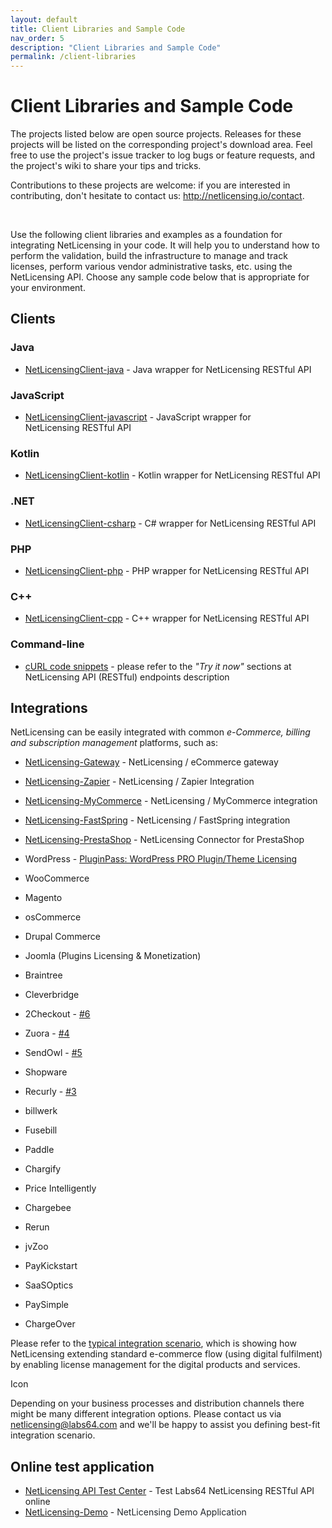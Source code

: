 ```yaml
---
layout: default
title: Client Libraries and Sample Code
nav_order: 5
description: "Client Libraries and Sample Code"
permalink: /client-libraries
---
```


Client Libraries and Sample Code
================================


The projects listed below are open source projects. Releases for these
projects will be listed on the corresponding project's download area.
Feel free to use the project's issue tracker to log bugs or feature
requests, and the project's wiki to share your tips and tricks.

Contributions to these projects are welcome: if you are interested in
contributing, don't hesitate to contact us:
<a href="http://netlicensing.io/contact" class="external-link">http://netlicensing.io/contact</a>.

 

Use the following client libraries and examples as a foundation for
integrating NetLicensing in your code. It will help you to understand
how to perform the validation, build the infrastructure to manage and
track licenses, perform various vendor administrative tasks, etc. using
the NetLicensing API. Choose any sample code below that is appropriate
for your environment.

Clients
-------

### Java

-   <a href="https://github.com/Labs64/NetLicensingClient-java" class="external-link">NetLicensingClient-java</a> -
    Java wrapper for NetLicensing RESTful API

### JavaScript

-   <a href="https://github.com/Labs64/NetLicensingClient-javascript" class="external-link">NetLicensingClient-javascript</a> -
    JavaScript wrapper for NetLicensing RESTful API

### Kotlin

-   <a href="https://github.com/Labs64/NetLicensingClient-kotlin" class="external-link">NetLicensingClient-kotlin</a> -
    Kotlin wrapper for NetLicensing RESTful API

### .NET

-   <a href="https://github.com/Labs64/NetLicensingClient-csharp" class="external-link">NetLicensingClient-csharp</a>
    - C\# wrapper for NetLicensing RESTful API

### PHP

-   <a href="https://github.com/Labs64/NetLicensingClient-php" class="external-link">NetLicensingClient-php</a> -
    PHP wrapper for NetLicensing RESTful API

### C++

-   <a href="https://github.com/Labs64/NetLicensingClient-cpp" class="external-link">NetLicensingClient-cpp</a> -
    C++ wrapper for NetLicensing RESTful API

### Command-line

-   [cURL code snippets](11010215.html) - please refer to the *"Try it
    now"* sections at NetLicensing API (RESTful) endpoints description

Integrations
------------

NetLicensing can be easily integrated with common *e-Commerce, billing
and subscription management* platforms, such as:

-   <a href="https://github.com/Labs64/NetLicensing-Gateway" class="external-link">NetLicensing-Gateway</a> -
    NetLicensing / eCommerce gateway
-   <a href="https://zapier.com/apps/netlicensing/integrations" class="external-link">NetLicensing-Zapier</a>
    -<span class="flex-auto mb-2"><span class="text-gray-dark mr-2">
    NetLicensing / Zapier Integration</span></span>
-   <a href="https://github.com/Labs64/NetLicensing-Gateway" class="external-link">NetLicensing-MyCommerce</a> - NetLicensing
    / MyCommerce integration
-   <a href="https://github.com/Labs64/NetLicensing-FastSpring" class="external-link">NetLicensing-FastSpring</a> - NetLicensing
    / FastSpring integration
-   <a href="https://github.com/Labs64/NetLicensing-PrestaShop" class="external-link">NetLicensing-PrestaShop</a> - NetLicensing
    Connector for PrestaShop
-   WordPress -
    <a href="https://wordpress.org/plugins/pluginpass-pro-plugintheme-licensing/" class="external-link">PluginPass: WordPress PRO Plugin/Theme Licensing</a>
-   WooCommerce

-   Magento

-   osCommerce

-   Drupal Commerce

-   Joomla (Plugins Licensing & Monetization)

-   Braintree
-   Cleverbridge
-   2Checkout -
    <a href="https://github.com/Labs64/NetLicensing-Gateway/issues/6" class="external-link">#6</a>
-   Zuora -
    <a href="https://github.com/Labs64/NetLicensing-Gateway/issues/4" class="external-link">#4</a>
-   SendOwl -
    <a href="https://github.com/Labs64/NetLicensing-Gateway/issues/5" class="external-link">#5</a>
-   Shopware
-   Recurly -
    <a href="https://github.com/Labs64/NetLicensing-Gateway/issues/3" class="external-link">#3</a>
-   billwerk
-   Fusebill
-   Paddle
-   Chargify
-   Price Intelligently
-   Chargebee
-   Rerun
-   jvZoo
-   PayKickstart
-   SaaSOptics
-   PaySimple
-   ChargeOver

Please refer to the
<a href="https://github.com/Labs64/NetLicensing-Gateway/wiki" class="external-link">typical integration scenario</a>,
which is showing how NetLicensing extending standard e-commerce flow
(using digital fulfilment) by enabling license management for the
digital products and services.

<span class="aui-icon icon-hint">Icon</span>

Depending on your business processes and distribution channels there
might be many different integration options. Please contact us via
<a href="mailto:netlicensing@labs64.com" class="external-link">netlicensing@labs64.com</a>
and we'll be happy to assist you defining best-fit integration scenario.

Online test application
-----------------------

-   <a href="https://netlicensing.io/NetLicensing-API/" class="external-link">NetLicensing API Test Center</a> -
    Test Labs64 NetLicensing RESTful API online
-   <a href="https://github.com/Labs64/NetLicensing-Demo" class="external-link">NetLicensing-Demo</a> -<span
    style="color: rgb(36,41,46);"> NetLicensing Demo Application</span>
